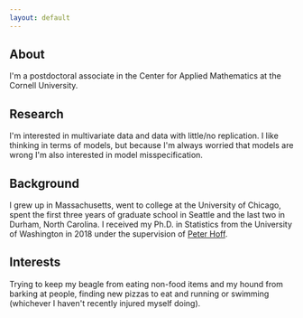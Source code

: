 ```yaml
---
layout: default
---
```


About
-------

I'm a postdoctoral associate in the Center for Applied Mathematics at the Cornell University. 

## Research

I'm interested in multivariate data and data with little/no replication. I like thinking in terms of models, but because I'm always worried that models are wrong I'm also interested in model misspecification. 

## Background

I grew up in Massachusetts, went to college at the University of Chicago, spent the first three years of graduate school in Seattle and the last two in Durham, North Carolina. I received my Ph.D. in Statistics from the University of Washington in 2018 under the supervision of [Peter Hoff](https://pdhoff.github.io).

## Interests

Trying to keep my beagle from eating non-food items and my hound from barking at people, finding new pizzas to eat and running or swimming (whichever I haven't recently injured myself doing).


